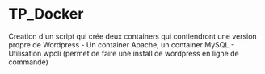 # TP_Docker
Creation d'un script qui crée deux containers qui contiendront une version propre de Wordpress 
			- Un container Apache, un container MySQL
       - Utilisation wpcli (permet de faire une install de wordpress en ligne de commande)
